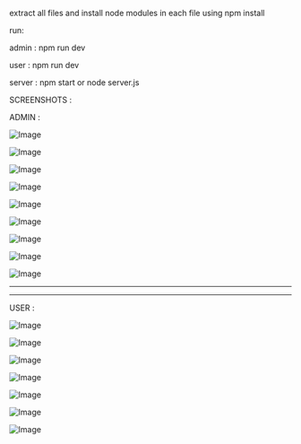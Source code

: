 extract all files 
 and install node modules in each file 
 using npm install

 run:

 admin : npm run dev

 user : npm run dev

 server : npm start or  node server.js


SCREENSHOTS :


ADMIN :

![Image](https://github.com/user-attachments/assets/cc7e4414-0b42-4fa4-8c44-7447a1e2e707)

![Image](https://github.com/user-attachments/assets/4147e59f-d975-48ea-8abd-e0434dd20ddf)

![Image](https://github.com/user-attachments/assets/ce4e6658-643d-46b2-bc0b-fd6e46e93983)

![Image](https://github.com/user-attachments/assets/88cc02e3-bdcc-433d-812c-b22af2491e10)

![Image](https://github.com/user-attachments/assets/b262fde3-bdac-446c-9432-e184970a2a79)

![Image](https://github.com/user-attachments/assets/f7e5f4b1-ba08-4842-aa4b-52cd625715ae)

![Image](https://github.com/user-attachments/assets/6e1ceb55-9dc4-4e06-a74e-6886a3a058e8)

![Image](https://github.com/user-attachments/assets/e0f8e5bc-db4b-4f6f-b398-b9bb979e5463)

![Image](https://github.com/user-attachments/assets/e74c1b7a-222e-4344-9adc-70a128c87029)

---------------------------------------------------------------------------------------------------------------------------------------------------------------
---------------------------------------------------------------------------------------------------------------------------------------------------------------
USER :

![Image](https://github.com/user-attachments/assets/84165f5f-0b41-4a27-8cda-c1decf5a3df5)

![Image](https://github.com/user-attachments/assets/2654f502-42e3-451e-9ad8-815f5096a747)

![Image](https://github.com/user-attachments/assets/eea02790-f5b3-4712-b6e0-51028be9ca55)

![Image](https://github.com/user-attachments/assets/d2b34cfb-7cf5-47e6-91e5-61b78ba0193a)

![Image](https://github.com/user-attachments/assets/2798ce76-a0df-4a42-8f11-84d761217728)

![Image](https://github.com/user-attachments/assets/39fde800-7609-4360-bb3f-fcf8bf3091e9)

![Image](https://github.com/user-attachments/assets/a05b8673-7c73-42e8-9001-67ff02024e88)

